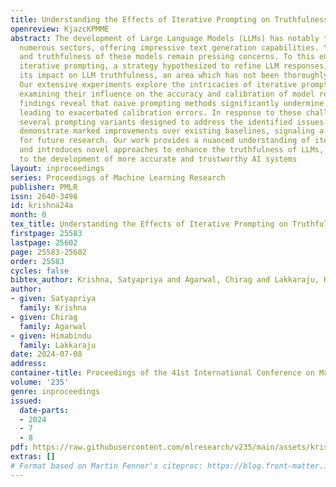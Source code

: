```yaml
---
title: Understanding the Effects of Iterative Prompting on Truthfulness
openreview: KjazcKPMME
abstract: The development of Large Language Models (LLMs) has notably transformed
  numerous sectors, offering impressive text generation capabilities. Yet, the reliability
  and truthfulness of these models remain pressing concerns. To this end, we investigate
  iterative prompting, a strategy hypothesized to refine LLM responses, assessing
  its impact on LLM truthfulness, an area which has not been thoroughly explored.
  Our extensive experiments explore the intricacies of iterative prompting variants,
  examining their influence on the accuracy and calibration of model responses. Our
  findings reveal that naive prompting methods significantly undermine truthfulness,
  leading to exacerbated calibration errors. In response to these challenges, we introduce
  several prompting variants designed to address the identified issues. These variants
  demonstrate marked improvements over existing baselines, signaling a promising direction
  for future research. Our work provides a nuanced understanding of iterative prompting
  and introduces novel approaches to enhance the truthfulness of LLMs, thereby contributing
  to the development of more accurate and trustworthy AI systems
layout: inproceedings
series: Proceedings of Machine Learning Research
publisher: PMLR
issn: 2640-3498
id: krishna24a
month: 0
tex_title: Understanding the Effects of Iterative Prompting on Truthfulness
firstpage: 25583
lastpage: 25602
page: 25583-25602
order: 25583
cycles: false
bibtex_author: Krishna, Satyapriya and Agarwal, Chirag and Lakkaraju, Himabindu
author:
- given: Satyapriya
  family: Krishna
- given: Chirag
  family: Agarwal
- given: Himabindu
  family: Lakkaraju
date: 2024-07-08
address:
container-title: Proceedings of the 41st International Conference on Machine Learning
volume: '235'
genre: inproceedings
issued:
  date-parts:
  - 2024
  - 7
  - 8
pdf: https://raw.githubusercontent.com/mlresearch/v235/main/assets/krishna24a/krishna24a.pdf
extras: []
# Format based on Martin Fenner's citeproc: https://blog.front-matter.io/posts/citeproc-yaml-for-bibliographies/
---
```

